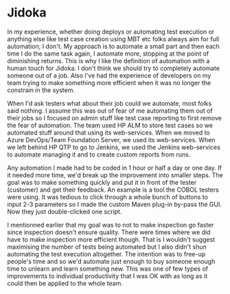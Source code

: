 # Jidoka

In my experience, whether doing deploys or automating test execution or anything else like test case creation using MBT etc folks always aim for full automation; I don't. 
My approach is to automate a small part and then each time I do the same task again, I automate more, stopping at the point of diminishing returns.
This is why I like the definition of automation with a human touch for Jidoka. I don't think we should try to completely automate someone out of a job.
Also I've had the experience of developers on my team trying to make something more efficient when it was no longer the constrain in the system.

When I'd ask testers what about their job could we automate, most folks said nothing. 
I assume this was out of fear of me automating them out of their jobs so I focused on admin stuff like test case reporting to first remove the fear of automation.
The team used HP ALM to store test cases so we automated stuff around that using its web-services. 
When we moved to Azure DevOps/Team Foundation Server, we used its web-services. 
When we left behind HP QTP to go to Jenkins, we used the Jenkins web-services to automate managing it and to create custom reports from runs. 

Any automation I made had to be coded in 1 hour or half a day or one day. 
If it needed more time, we'd break up the improvement into smaller steps. 
The goal was to make something quickly and put it in front of the tester (customer) and get their feedback. 
An example is a tool the COBOL testers were using. 
It was tedious to click through a whole bunch of buttons to input 2-3 parameters so I made the custom Maven plug-in by-pass the GUI. 
Now they just double-clicked one script.

I mentionned earlier that my goal was to not to make inspection go faster since inspection doesn't ensure quality.
There were times where we did have to make inspection more efficient though. 
That is I wouldn't suggest maximising the number of tests being automated but I also didn't shun automating the test execution altogether. 
The intention was to free-up people's time and so we'd automate just enough to buy someone enough time to unlearn and learn something new.
This was one of few types of improvements to individual productivity that I was OK with as long as it could then be applied to the whole team.
